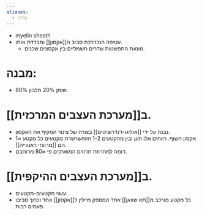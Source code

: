 ```yaml
---
aliases:
  - מיילין
---
```

- myelin sheath
- עטיפה הנכררכת סביב ה[[אקסון]] ומבדדת אותו.
  - מונעת התפשטות שדרים חשמליים בין אקסונים שכנים.

# מבנה:
- 80% שומן 20% חלבון.

# ב[[מערכת העצבים המרכזית]].
- נבנה על ידי [[אוליגו-דנדרוציטים]] בצורה של צינור המקיף את האקסון.
- שרשרת מקטעים כל מקטע ≈1mm ובין מהקטעים 1-2 µm אקסון חשוף. רווחים אלו הם [[מרווחי ראנווייה]].
- דומה למחרוזת חרוזים המוארכים פי ≈80 מרוחבם.

# ב[[מערכת העצבים ההיקפית]].
- עשוי מקטעים-מקטעים.
- כל מקטע מורכב מ[[תא שוואן]] אחד  המספק מיילין ל[[אקסון]] אחד וכרוך סביבו פעמים רבות.